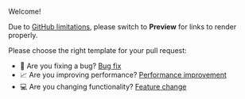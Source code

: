 Welcome!

Due to [GitHub limitations](https://github.com/orgs/community/discussions/4620),
please switch to **Preview** for links to render properly.

Please choose the right template for your pull request:

- 🐛 Are you fixing a bug? [Bug fix](?template=bug_fix)
- 📈 Are you improving performance? [Performance improvement](?template=performance_improvement)
- 💻 Are you changing functionality? [Feature change](?template=feature_change)
